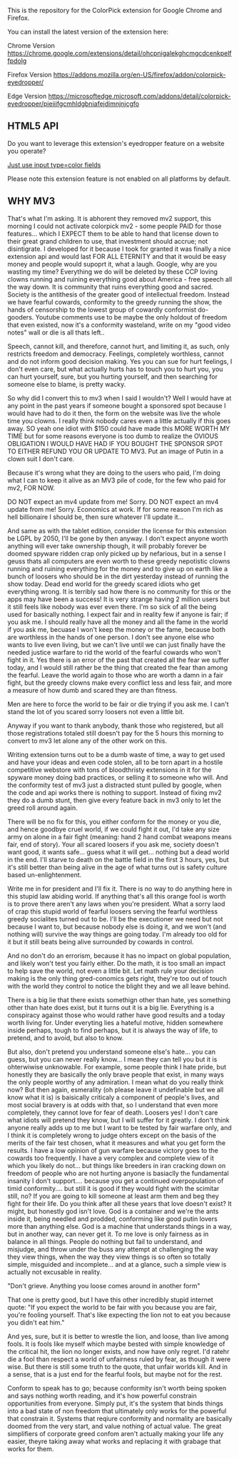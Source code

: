 This is the repository for the ColorPick extension for Google Chrome and Firefox.

You can install the latest version of the extension here:

Chrome Version
https://chrome.google.com/extensions/detail/ohcpnigalekghcmgcdcenkpelffpdolg

Firefox Version
https://addons.mozilla.org/en-US/firefox/addon/colorpick-eyedropper/

Edge Version
https://microsoftedge.microsoft.com/addons/detail/colorpick-eyedropper/pieiiifgcmhldgbniafejdimnjnjcgfo

## HTML5 API

Do you want to leverage this extension's eyedropper feature on a website you operate?

[Just use input type=color fields](https://github.com/qufighter/ColorPick/blob/master/src/color-input.user.js)

Please note this extension feature is not enabled on all platforms by default.

## WHY MV3

That's what I'm asking.  It is abhorent they removed mv2 support, this morning I could not activate colorpick mv2 - some people PAID for those features... which I EXPECT them to be able to hand that license down to their great grand children to use, that investment should accrue; not disintigrate.  I developed for it because I took for granted it was finally a nice extension api and would last FOR ALL ETERNITY and that it would be easy money and people would supoprt it, what a laugh.  Google, why are you wasting my time?  Everything we do will be deleted by these CCP loving clowns running and ruining everything good about America - free speech all the way down.  It is community that ruins everything good and sacred.  Society is the antithesis of the greater good of intellectual freedom.  Instead we have fearful cowards, conformity to the greedy running the show, the hands of censorship to the lowest group of cowardly conformist do-gooders.  Youtube comments use to be maybe the only holdout of freedom that even existed, now it's a conformity wasteland, write on my "good video notes" wall or die is all thats left..

Speech, cannot kill, and therefore, cannot hurt, and limiting it, as such, only restricts freedom and democracy.
Feelings, completely worthless, cannot and do not inform good decision making.
Yes you can sue for hurt feelings, I don't even care, but what actually hurts has to touch you to hurt you, you can hurt yourself, sure, but you hurting yourself, and then searching for someone else to blame, is pretty wacky.

So why did I convert this to mv3 when I said I wouldn't?  Well I would have at any point in the past years if someone bought a sponsored spot because I would have had to do it then, the form on the website was live the whole time you clowns.  I really think nobody cares even a little actually if this goes away.  SO yeah one idiot with $150 could have made this MORE WORTH MY TIME but for some reasons everyone is too dumb to realize the OVIOUS OBLIGATION I WOULD HAVE HAD IF YOU BOUGHT THE SPONSOR SPOT TO EITHER REFUND YOU OR UPDATE TO MV3. Put an image of Putin in a clown suit I don't care.

Because it's wrong what they are doing to the users who paid, I'm doing what I can to keep it alive as an MV3 pile of code, for the few who paid for mv2, FOR NOW.

DO NOT expect an mv4 update from me!  Sorry.
DO NOT expect an mv4 update from me!  Sorry.
Economics at work.  If for some reason I'm rich as hell billionaire I should be, then sure whatever I'll update it...

And same as with the tablet edition, consider the license for this extension be LGPL by 2050, I'll be gone by then anyway.  I don't expect anyone worth anything will ever take ownership though, it will probably forever be doomed spyware ridden crap only picked up by nefarious, but in a sense I geuss thats all computers are even worth to these greedy nepotistic clowns running and ruining everything for the money and to give up on earth like a bunch of loosers who should be in the dirt yesterday instead of running the show today.  Dead end world for the greedy scared idiots who get everything wrong.
It is terribly sad how there is no community for this or the apps may have been a success!
It is very strange having 2 million users but it still feels like nobody was ever even there.
I'm so sick of all the being used for basically nothing.  I expect fair and in reality few if anyone is fair; if you ask me.  I should really have all the money and all the fame in the world if you ask me, becuase I won't keep the money or the fame, because both are worthless in the hands of one person.  I don't see anyone else who wants to live even living, but we can't live until we can just finally have the needed justice warfare to rid the world of the fearful cowards who won't fight in it.  Yes there is an error of the past that created all the fear we suffer today, and I would still rather be the thing that created the fear than among the fearful.  Leave the world again to those who are worth a damn in a fair fight, but the greedy clowns make every conflict less and less fair, and more a measure of how dumb and scared they are than fitness.

Men are here to force the world to be fair or die trying if you ask me.  I can't stand the lot of you scared sorry loosers not even a little bit.

Anyway if you want to thank anybody, thank those who registered, but all those registrations totaled still doesn't pay for the 5 hours this morning to convert to mv3 let alone any of the other work on this.

Writing extension turns out to be a dumb waste of time, a way to get used and have your ideas and even code stolen, all to be torn apart in a hostile competitive webstore with tons of bloodthristy extensions in it for the spyware money doing bad practices, or selling it to someone who will.  And the conformity test of mv3 just a distracted stunt pulled by google, when the code and api works there is nothing to support.  Instead of fixing mv2 they do a dumb stunt, then give every feature back in mv3 only to let the greed roll around again.

There will be no fix for this, you either conform for the money or you die, and hence goodbye cruel world, if we could fight it out, I'd take any size army on alone in a fair fight (meaning: hand 2 hand combat weapons means fair, end of story).  Your all scared loosers if you ask me, society doesn't want good, it wants safe... guess what it will get... nothing but a dead world in the end.  I'll starve to death on the battle field in the first 3 hours, yes, but it's still better than being alive in the age of what turns out is safety culture based un-enlightenment.

Write me in for president and I'll fix it.  There is no way to do anything here in this stupid law abiding world.  If anything that's all this orange fool is worth is to prove there aren't any laws when you're president.  What a sorry laod of crap this stupid world of fearful loosers serving the fearful worthless greedy socialites turned out to be.  I'll be the executioner we need but not because I want to, but because nobody else is doing it, and we won't (and nothing will) survive the way things are going today.  I'm already too old for it but it still beats being alive surrounded by cowards in control.

And no don't do an errorism, because it has no impact on global population, and likely won't test you fairly either.  Do the math, it is too small an impact to help save the world, not even a little bit.  Let math rule your decision making is the only thing gred-conomics gets right, they're too out of touch with the world they control to notice the blight they and we all leave behind.

There is a big lie that there exists somethign other than hate, yes something other than hate does exist, but it turns out it is a big lie.  Everything is a conspiracy against those who would rather have good results and a today worth living for.  Under everyting lies a hateful motive, hidden somewhere inside perhaps, tough to find perhaps, but it is always the way of life, to pretend, and to avoid, but also to know.

But also, don't pretend you understand someone else's hate... you can guess, but you can never really know... I mean they can tell you but it is ohterwiwise unknowable.  For example, some people think I hate pride, but honestly they are basically the only brave people that exist, in many ways the only people worthy of any admiration.  I mean what do you really think now?  But then again, esmerality (oh please leave it undefinable but we all know what it is) is baisically criticaly a component of people's lives, and most social bravery is at odds with that, so I understand that even more completely, they cannot love for fear of death.  Loosers yes!  I don't care what idiots will pretend they know, but I will suffer for it greatly.  I don't think anyone really adds up to me but I want to be tested by fair warfare only, and I think it is completely wrong to judge ohters except on the basis of the merits of the fair test chosen, what it measures and what you get form the results.  I have a low opinion of gun warfare because victory goes to the cowards too frequently.  I have a very complex and complete view of it which you likely do not... but things like breeders in iran cracking down on freedom of people who are not hurting anyone is basiaclly the fundamental insanity I don't support.... because you get a continued overpopulation of timid conformity.... but still it is good if they would fight with the scimitar still, no?  If you are going to kill someone at least arm them and beg they fight for their life.  Do you think after all these years that love doesn't exist?  It might, but honestly god isn't love.  God is a container and we're the ants inside it, being needled and prodded, conforming like good putin lovers more than anything else.  God is a machine that understands things in a way, but in another way, can never get it. To me love is only fairness as in balance in all things.  People do nothing but fail to understand, and misjudge, and throw under the buss any attempt at challenging the way they view things, when the way they view things is so often so totally simple, misguided and incomplete... and at a glance, such a simple view is actually not excusable in reality.

"Don't grieve.  Anything you loose comes around in another form"

That one is pretty good, but I have this other incredibly stupid internet quote:
"If you expect the world to be fair with you because you are fair, you're fooling yourself.
That's like expecting the lion not to eat you because you didn't eat him."

And yes, sure, but it is better to wrestle the lion, and loose, than live among fools.
It is fools like myself which maybe bested with simple knowledge of the critical hit, the lion no longer exists, and now have only regret.
I'd ratehr die a fool than respect a world of unfairness ruled by fear, as though it were wise.
But there is still some truth to the quote, that unfair worlds kill.  And in a sense, that is a just end for the fearful fools, but maybe not for the rest.


Conform to speak has to go; because conformity isn't worth being spoken and says nothing worth reading, and it's how powerful constrain opportunities from everyone.  Simply put, it's the system that binds things into a bad state of non freedom that ultimately only works for the powerful that constrain it.  Systems that reqiure conformity and normality are basically doomed from the very start, and value nothing of actual value.  The great simplifiers of corporate greed confom aren't actually making your life any easier, theyre taking away what works and replacing it with grabage that works for them.
